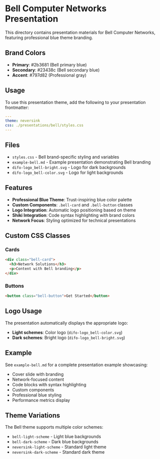 # Bell Computer Networks Presentation

This directory contains presentation materials for Bell Computer Networks, featuring professional blue theme branding.

## Brand Colors

- **Primary**: #2b3681 (Bell primary blue)
- **Secondary**: #23438c (Bell secondary blue)
- **Accent**: #797d82 (Professional gray)

## Usage

To use this presentation theme, add the following to your presentation frontmatter:

```yaml
---
theme: neversink
css: ./presentations/bell/styles.css
---
```

## Files

- `styles.css` - Bell brand-specific styling and variables
- `example-bell.md` - Example presentation demonstrating Bell branding
- `difo-logo_bell-bright.svg` - Logo for dark backgrounds
- `difo-logo_bell-color.svg` - Logo for light backgrounds

## Features

- **Professional Blue Theme**: Trust-inspiring blue color palette
- **Custom Components**: `.bell-card` and `.bell-button` classes
- **Logo Integration**: Automatic logo positioning based on theme
- **Shiki Integration**: Code syntax highlighting with brand colors
- **Network Focus**: Styling optimized for technical presentations

## Custom CSS Classes

### Cards
```html
<div class="bell-card">
  <h3>Network Solutions</h3>
  <p>Content with Bell branding</p>
</div>
```

### Buttons
```html
<button class="bell-button">Get Started</button>
```

## Logo Usage

The presentation automatically displays the appropriate logo:
- **Light schemes**: Color logo (`difo-logo_bell-color.svg`)
- **Dark schemes**: Bright logo (`difo-logo_bell-bright.svg`)

## Example

See `example-bell.md` for a complete presentation example showcasing:
- Cover slide with branding
- Network-focused content
- Code blocks with syntax highlighting
- Custom components
- Professional blue styling
- Performance metrics display

## Theme Variations

The Bell theme supports multiple color schemes:
- `bell-light-scheme` - Light blue backgrounds
- `bell-dark-scheme` - Dark blue backgrounds
- `neversink-light-scheme` - Standard light theme
- `neversink-dark-scheme` - Standard dark theme
